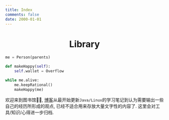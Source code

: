 ```yaml
---
title: Index
comments: false
date: 2000-01-01
---
```


<h1 align="center">Library</h1>

```python
me = Person(parents)

def makeHappy(self):
    self.wallet = Overflow

while me.alive:
    me.keepRational()
    makeHappy(me)

```

欢迎来到图书馆🙋🏻, [博客](https://hi.asyncx.top)从最开始更新`Java/Linux`的学习笔记到认为需要输出一些自己的经历所形成的观点, 已经不适合用来存放大量文字性的内容了. 这里会对工具/知识/心得进一步归档.


